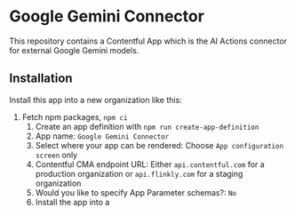 # Google Gemini Connector

This repository contains a Contentful App which is the AI Actions connector for external Google Gemini models.

## Installation

Install this app into a new organization like this:

1. Fetch npm packages, `npm ci`
   1. Create an app definition with `npm run create-app-definition`
   1. App name: `Google Gemini Connector`
   1. Select where your app can be rendered: Choose `App configuration screen` only
   1. Contentful CMA endpoint URL: Either `api.contentful.com` for a production organization or `api.flinkly.com` for a staging organization
   1. Would you like to specify App Parameter schemas?: `No`
   1. Install the app into a

